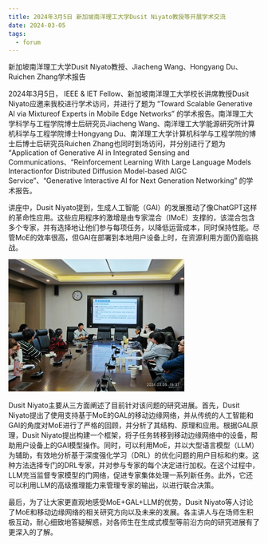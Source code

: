 ```yaml
---
title: 2024年3月5日 新加坡南洋理工大学Dusit Niyato教授等开展学术交流
date: 2024-03-05
tags: 
  - forum
---
```


新加坡南洋理工大学Dusit Niyato教授、Jiacheng Wang、Hongyang Du、Ruichen Zhang学术报告

<!--more-->

2024年3月5日， IEEE & IET Fellow、新加坡南洋理工大学校长讲席教授Dusit Niyato应邀来我校进行学术访问，并进行了题为 “Toward Scalable Generative Al via Mixtureof Experts in Mobile Edge Networks” 的学术报告。南洋理工大学科学与工程学院博士后研究员Jiacheng Wang、南洋理工大学能源研究所计算机科学与工程学院博士Hongyang Du、南洋理工大学计算机科学与工程学院的博士后博士后研究员Ruichen Zhang也同时到场访问，并分别进行了题为 “Application of Generative Al in Integrated Sensing and Communications、“Reinforcement Learning With Large Language Models Interactionfor Distributed Diffusion Model-based AlGC Service”、“Generative Interactive Al for Next Generation Networking” 的学术报告。

讲座中，Dusit Niyato提到，生成人工智能（GAl）的发展推动了像ChatGPT这样的革命性应用。这些应用程序的激增是由专家混合（lMoE）支撑的，该混合包含多个专家，并有选择地让他们参与每项任务，以降低运营成本，同时保持性能。尽管MoE的效率很高，但GAI在部署到本地用户设备上时，在资源利用方面仍面临挑战。

<img src="./1.jpg" style="width: 70%;"></img>

Dusit Niyato主要从三方面阐述了目前针对该问题的研究进展。首先，Dusit Niyato提出了使用支持基于MoE的GAL的移动边缘网络，并从传统的人工智能和GAI的角度对MoE进行了严格的回顾，并分析了其结构、原理和应用。根据GAL原理，Dusit Niyato提出构建一个框架，将子任务转移到移动边缘网络中的设备，帮助用户设备上的GAI模型操作。同时，可以利用MoE，并以大型语言模型（LLM）为辅助，有效地分析基于深度强化学习（DRL）的优化问题的用户目标和约束。这种方法选择专门的DRL专家，并对参与专家的每个决定进行加权。在这个过程中，LLM充当监督专家模型的门网络，促进专家集体处理一系列新任务。此外，它还可以利用LLM的高级推理能力来管理专家的输出，以进行联合决策。

最后，为了让大家更直观地感受MoE+GAL+LLM的优势，Dusit Niyato等人讨论了MoE和移动边缘网络的相关研究方向以及未来的发展。各主讲人与在场师生积极互动，耐心细致地答疑解惑，对各师生在生成式模型等前沿方向的研究进展有了更深入的了解。
